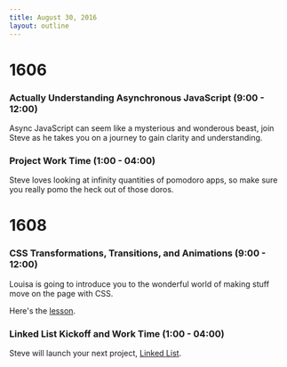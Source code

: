 ```yaml
---
title: August 30, 2016
layout: outline
---
```


# 1606

### Actually Understanding Asynchronous JavaScript (9:00 - 12:00)

Async JavaScript can seem like a mysterious and wonderous beast, join Steve as he takes you on a journey to gain clarity and understanding.

### Project Work Time (1:00 - 04:00)

Steve loves looking at infinity quantities of pomodoro apps, so make sure you really pomo the heck out of those doros.

# 1608

### CSS Transformations, Transitions, and Animations  (9:00 - 12:00)

Louisa is going to introduce you to the wonderful world of making stuff move on the page with CSS.

Here's the [lesson](https://github.com/turingschool-examples/intro-to-CSS-transitions).

### Linked List Kickoff and Work Time (1:00 - 04:00)

Steve will launch your next project, [Linked List](http://frontend.turing.io/projects/linked-list.html).
